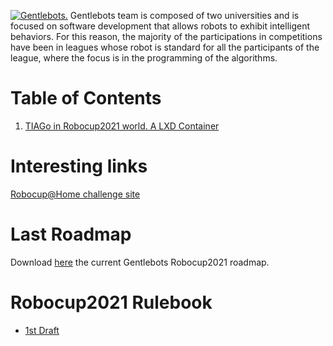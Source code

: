 [![Gentlebots.](http://gentlebots.gsyc.urjc.es/img/team.jpg)](http://gentlebots.gsyc.urjc.es/)
Gentlebots team is composed of two universities and is focused on software development that allows robots to exhibit intelligent behaviors. For this reason, the majority of the participations in competitions have been in leagues whose robot is standard for all the participants of the league, where the focus is in the programming of the algorithms. 

# Table of Contents
1. [TIAGo in Robocup2021 world. A LXD Container](https://github.com/gentlebots/gb_robots)

# Interesting links
[Robocup@Home challenge site](https://athome.robocup.org/home-virtual-2021/)

# Last Roadmap
Download [here](https://github.com/gentlebots/gentlebots/raw/main/content/RoadmapRobocup2021.pdf) the current Gentlebots Robocup2021 roadmap.

# Robocup2021 Rulebook
- [1st Draft](https://okdhryk.github.io/robocup2020dspl-sumulation/Rulebook.pdf)
